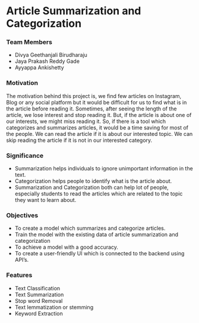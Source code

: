 # Article Summarization and Categorization

### Team Members
* Divya Geethanjali Birudharaju
* Jaya Prakash Reddy Gade
* Ayyappa Ankishetty

### Motivation
The motivation behind this project is, we find few articles on Instagram, Blog or any social platform but it would be difficult for us to find what is in the article before reading it. Sometimes, after seeing the length of the article, we lose interest and stop reading it. But, if the article is about one of our interests, we might miss reading it. So, if there is a tool which categorizes and summarizes articles, it would be a time saving for most of the people. We can read the article if it is about our interested topic. We can skip reading the article if it is not in our interested category.

### Significance
* Summarization helps individuals to ignore unimportant information in the text.
* Categorization helps people to identify what is the article about.
* Summarization and Categorization both can help lot of people, especially students to read the articles which are related to the topic they want to learn about.

### Objectives
* To create a model which summarizes and categorize articles.
* Train the model with the existing data of article summarization and categorization
* To achieve a model with a good accuracy.
* To create a user-friendly UI which is connected to the backend using API’s.

### Features
* Text Classification
* Text Summarization
* Stop word Removal
* Text lemmatization or stemming
* Keyword Extraction
